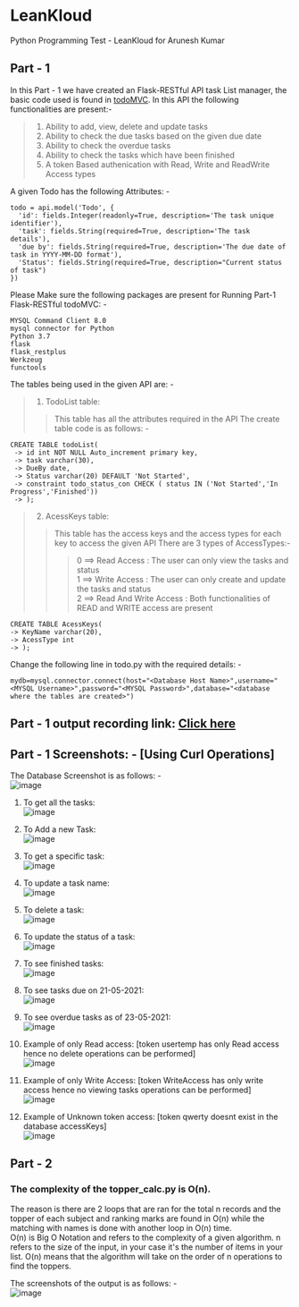 # LeanKloud
Python Programming Test - LeanKloud for Arunesh Kumar

## Part - 1
  In this Part - 1 we have created an Flask-RESTful API task List manager, the basic code used is found in [todoMVC](https://flask-restplus.readthedocs.io/en/stable/example.html). In this API the following functionalities are present:-  
> 1. Ability to add, view, delete and update tasks  
> 2. Ability to check the due tasks based on the given due date  
> 3. Ability to check the overdue tasks  
> 4. Ability to check the tasks which have been finished  
> 5. A token Based authenication with Read, Write and ReadWrite Access types

  A given Todo has the following Attributes: -  
  ```
  todo = api.model('Todo', {
    'id': fields.Integer(readonly=True, description='The task unique identifier'),
    'task': fields.String(required=True, description='The task details'),
    'due by': fields.String(required=True, description='The due date of task in YYYY-MM-DD format'),
    'Status': fields.String(required=True, description="Current status of task")
})
  ```  
  
  Please Make sure the following packages are present for Running Part-1 Flask-RESTful todoMVC: -  
```
MYSQL Command Client 8.0
mysql connector for Python
Python 3.7
flask
flask_restplus
Werkzeug
functools
```
  The tables being used in the given API are: -
  > 1. TodoList table: 
  > > This table has all the attributes required in the API
  > > The create table code is as follows: -
  > > >
  ```
  CREATE TABLE todoList(
   -> id int NOT NULL Auto_increment primary key,
   -> task varchar(30),
   -> DueBy date,
   -> Status varchar(20) DEFAULT 'Not Started',
   -> constraint todo_status_con CHECK ( status IN ('Not Started','In Progress','Finished'))
   -> );
  ```
  > 2. AcessKeys table:
  > > This table has the access keys and the access types for each key to access the given API
  > > There are 3 types of AccessTypes:-
  > > >  0 ==> Read Access : The user can only view the tasks and status  
  > > >  1 ==> Write Access : The user can only create and update the tasks and status  
  > > >  2 ==> Read And Write Access : Both functionalities of READ and WRITE access are present  
  ```
  CREATE TABLE AcessKeys(
  -> KeyName varchar(20),
  -> AcessType int
  -> );
  ```
  Change the following line in todo.py with the required details: -
  ```
  mydb=mysql.connector.connect(host="<Database Host Name>",username="<MYSQL Username>",password="<MYSQL Password>",database="<database where the tables are created>")
  ```
  ## Part - 1 output recording link: [Click here](https://drive.google.com/file/d/1FbDT-HLsim9MzajOZqm__K8zpMwLctSk/view?usp=sharing)
  ## Part - 1 Screenshots: -   \[Using Curl Operations\]
  
  The Database Screenshot is as follows: -  
  ![image](https://user-images.githubusercontent.com/34567890/119234497-d5de7780-bb4b-11eb-8454-a3c383dc09bd.png)

  
  1. To get all the tasks:  
  ![image](https://user-images.githubusercontent.com/34567890/119234123-d7a73b80-bb49-11eb-9bd3-d9661e2bb4bf.png)

  2. To Add a new Task:  
  ![image](https://user-images.githubusercontent.com/34567890/119234194-3bc9ff80-bb4a-11eb-8648-074e1ba34c4c.png)

  3. To get a specific task:  
  ![image](https://user-images.githubusercontent.com/34567890/119234211-5308ed00-bb4a-11eb-8c70-70c15bed7a4c.png)

  4. To update a task name:  
  ![image](https://user-images.githubusercontent.com/34567890/119234231-6c119e00-bb4a-11eb-9e29-398b20c17cd3.png)
  
  5. To delete a task:  
  ![image](https://user-images.githubusercontent.com/34567890/119234315-f0fcb780-bb4a-11eb-99bc-a16543496da9.png)

  6. To update the status of a task:  
  ![image](https://user-images.githubusercontent.com/34567890/119234332-0540b480-bb4b-11eb-9ffc-da88205310ad.png)

  7. To see finished tasks:  
  ![image](https://user-images.githubusercontent.com/34567890/119234343-125da380-bb4b-11eb-9ed8-bc6649f0da2d.png)

  8. To see tasks due on 21-05-2021:  
  ![image](https://user-images.githubusercontent.com/34567890/119234383-3e792480-bb4b-11eb-89df-946cf40290a2.png)

  9. To see overdue tasks as of 23-05-2021:  
  ![image](https://user-images.githubusercontent.com/34567890/119234393-4fc23100-bb4b-11eb-9864-788d9f047df9.png)

  10. Example of only Read access: \[token usertemp has only Read access hence no delete operations can be performed\]  
  ![image](https://user-images.githubusercontent.com/34567890/119234403-610b3d80-bb4b-11eb-8cca-799ddb9ad18a.png)

  11. Example of only Write Access: \[token WriteAccess has only write access hence no viewing tasks operations can be performed\]  
  ![image](https://user-images.githubusercontent.com/34567890/119234434-84ce8380-bb4b-11eb-88aa-e100be613131.png)

  12. Example of Unknown token access: \[token qwerty doesnt exist in the database accessKeys\]  
  ![image](https://user-images.githubusercontent.com/34567890/119234480-b9dad600-bb4b-11eb-91e2-c068706ff7f1.png)

  
## Part - 2
  ### The complexity of the topper_calc.py is O(n). 
  The reason is there are 2 loops that are ran for the total n records and the topper of each subject and ranking marks are found in O(n) while the matching with names is done with another loop in O(n) time.  
  O(n) is Big O Notation and refers to the complexity of a given algorithm. n refers to the size of the input, in your case it's the number of items in your list. O(n) means that the algorithm will take on the order of n operations to find the toppers.
  
  The screenshots of the output is as follows: -  
  ![image](https://user-images.githubusercontent.com/34567890/119223322-61d5ac80-bb16-11eb-952e-f66870bcced4.png)
